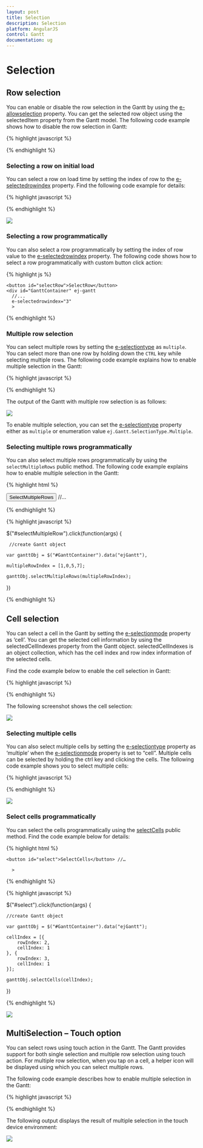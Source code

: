 ```yaml
---
layout: post
title: Selection
description: Selection
platform: AngularJS
control: Gantt
documentation: ug
---
```

# Selection

## Row selection

You can enable or disable the row selection in the Gantt by using the [e-allowselection](https://help.syncfusion.com/api/js/ejgantt#members:allowselection) property. You can get the selected row object using the selectedItem property from the Gantt model. The following code example shows how to disable the row selection in Gantt:

{% highlight javascript %}

<body ng-controller="GanttCtrl">
   <!--Add  Gantt control here-->    
   <div id="GanttContainer" ej-gantt
      //...
      e-allowselection="false" 
      >
   </div>
</body>
{% endhighlight %}

### Selecting a row on initial load

You can select a row on load time by setting the index of row to the [e-selectedrowindex](https://help.syncfusion.com/api/js/ejgantt#members:selectedrowindex) property. Find the following code example for details:

{% highlight javascript %}

<body ng-controller="GanttCtrl">
   <!--Add  Gantt control here-->    
   <div id="GanttContainer" ej-gantt
      //...
      e-selectedrowindex="3" 
      >
   </div>
</body>

{% endhighlight %}

![](Selection_images/Selection_img1.png)

### Selecting a row programmatically

You can also select a row programmatically by setting the index of row value to the [e-selectedrowindex](https://help.syncfusion.com/api/js/ejgantt#members:selectedrowindex) property. The following code shows how to select a row programmatically with custom button click action:

{% highlight js %}
<body>

    <button id="selectRow">SelectRow</button> 
    <div id="GanttContainer" ej-gantt
      //...
      e-selectedrowindex="3" 
      >
   </div>
<script>
$("#selectRow").click(function(args) {

    $("#GanttContainer ").ejGantt("option", "selectedRowIndex", 4);

})
</script>
</body>

{% endhighlight %}

### Multiple row selection

You can select multiple rows by setting the [e-selectiontype](https://help.syncfusion.com/api/js/ejgantt#members:selectiontype) as `multiple`. You can select more than one row by holding down the `CTRL` key while selecting multiple rows.
The following code example explains how to enable multiple selection in the Gantt:

{% highlight javascript %}
<body ng-controller="GanttCtrl">
   <!--Add  Gantt control here-->    
   <div id="GanttContainer" ej-gantt
      //...
      e-selectionmode="row" 
      e-selectiontype="multiple" 
      >
   </div>
</body>
{% endhighlight %}

The output of the Gantt with multiple row selection is as follows:

![](/js/Gantt/Selection_images/Selection_img5.png)

To enable multiple selection, you can set the [e-selectiontype](https://help.syncfusion.com/api/js/ejgantt#members:selectiontype) property either as `multiple` or enumeration value `ej.Gantt.SelectionType.Multiple`.

### Selecting multiple rows programmatically 

You can also select multiple rows programmatically by using the `selectMultipleRows` public method. The following code example explains how to enable multiple selection in the Gantt:

{% highlight html %}
<body>
<button id="selectMultipleRow">SelectMultipleRows</button> //…
<div id="GanttContainer" ej-gantt
      //...>
   </div>

{% endhighlight %}

{% highlight javascript %}

$("#selectMultipleRow").click(function(args) {

     //create Gantt object

    var ganttObj = $("#GanttContainer").data("ejGantt"),

    multipleRowIndex = [1,0,5,7];     

    ganttObj.selectMultipleRows(multipleRowIndex);

})
</body>
{% endhighlight %}

## Cell selection

You can select a cell in the Gantt by setting the [e-selectionmode](https://help.syncfusion.com/api/js/ejgantt#members:selectionmode) property as ‘cell’. You can get the selected cell information by using the selectedCellIndexes property from the Gantt object. selectedCellIndexes is an object collection, which has the cell index and row index information of the selected cells.

Find the code example below to enable the cell selection in Gantt: 

{% highlight javascript %}

<body ng-controller="GanttCtrl">
   <!--Add  Gantt control here-->    
   <div id="GanttContainer" ej-gantt
      //...
      e-selectionmode="cell" 
      >
   </div>
</body>

{% endhighlight %}

The following screenshot shows the cell selection:

![](Selection_images/Selection_img2.png)

### Selecting multiple cells

You can also select multiple cells by setting the [e-selectiontype](https://help.syncfusion.com/api/js/ejgantt#members:selectiontype) property as ‘multiple’ when the [e-selectionmode](https://help.syncfusion.com/api/js/ejgantt#members:selectionmode) property is set to “cell”. Multiple cells can be selected by holding the ctrl key and clicking the cells. The following code example shows you to select multiple cells:

{% highlight javascript %}

<body ng-controller="GanttCtrl">
   <!--Add  Gantt control here-->    
   <div id="GanttContainer" ej-gantt
      //...
      e-selectionmode="cell" 
      e-selectiontype="multiple" 
      >
   </div>
</body>

{% endhighlight %}

![](Selection_images/Selection_img3.png)

### Select cells programmatically 

You can select the cells programmatically using the [selectCells](https://help.syncfusion.com/api/js/ejgantt#methods:selectcells) public method. Find the code example below for details:

{% highlight html %}
<body>

    <button id="select">SelectCells</button> //…
<div id="GanttContainer" ej-gantt
      //...
     
      >
   </div>

{% endhighlight %}

{% highlight javascript %}

$("#select").click(function(args) {

    //create Gantt object

    var ganttObj = $("#GanttContainer").data("ejGantt");

    cellIndex = [{
        rowIndex: 2,
        cellIndex: 1
    }, {
        rowIndex: 3,
        cellIndex: 1
    }];

    ganttObj.selectCells(cellIndex);

})
</body>
{% endhighlight %}

![](Selection_images/Selection_img4.png)

## MultiSelection – Touch option

You can select rows using touch action in the Gantt. The Gantt provides support for both single selection and multiple row selection using touch action. For multiple row selection, when you tap on a cell, a helper icon will be displayed using which you can select multiple rows.

The following code example describes how to enable multiple selection in the Gantt:

{% highlight javascript %}
<body ng-controller="GanttCtrl">
   <!--Add  Gantt control here-->    
   <div id="GanttContainer" ej-gantt
      //...
      e-selectionmode="row" 
      e-selectiontype="multiple" 
      >
   </div>
</body>
{% endhighlight %}

The following output displays the result of multiple selection in the touch device environment:

![](/js/Gantt/Selection_images/Selection_img6.png)